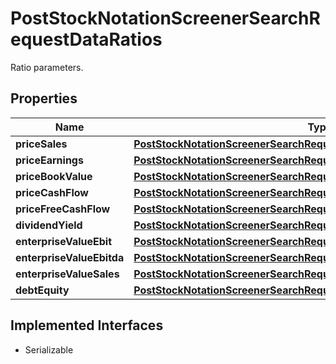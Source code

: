 

# PostStockNotationScreenerSearchRequestDataRatios

Ratio parameters.

## Properties

Name | Type | Description | Notes
------------ | ------------- | ------------- | -------------
**priceSales** | [**PostStockNotationScreenerSearchRequestDataRatiosPriceSales**](PostStockNotationScreenerSearchRequestDataRatiosPriceSales.md) |  |  [optional]
**priceEarnings** | [**PostStockNotationScreenerSearchRequestDataRatiosPriceEarnings**](PostStockNotationScreenerSearchRequestDataRatiosPriceEarnings.md) |  |  [optional]
**priceBookValue** | [**PostStockNotationScreenerSearchRequestDataRatiosPriceBookValue**](PostStockNotationScreenerSearchRequestDataRatiosPriceBookValue.md) |  |  [optional]
**priceCashFlow** | [**PostStockNotationScreenerSearchRequestDataRatiosPriceCashFlow**](PostStockNotationScreenerSearchRequestDataRatiosPriceCashFlow.md) |  |  [optional]
**priceFreeCashFlow** | [**PostStockNotationScreenerSearchRequestDataRatiosPriceFreeCashFlow**](PostStockNotationScreenerSearchRequestDataRatiosPriceFreeCashFlow.md) |  |  [optional]
**dividendYield** | [**PostStockNotationScreenerSearchRequestDataRatiosDividendYield**](PostStockNotationScreenerSearchRequestDataRatiosDividendYield.md) |  |  [optional]
**enterpriseValueEbit** | [**PostStockNotationScreenerSearchRequestDataRatiosEnterpriseValueEbit**](PostStockNotationScreenerSearchRequestDataRatiosEnterpriseValueEbit.md) |  |  [optional]
**enterpriseValueEbitda** | [**PostStockNotationScreenerSearchRequestDataRatiosEnterpriseValueEbitda**](PostStockNotationScreenerSearchRequestDataRatiosEnterpriseValueEbitda.md) |  |  [optional]
**enterpriseValueSales** | [**PostStockNotationScreenerSearchRequestDataRatiosEnterpriseValueSales**](PostStockNotationScreenerSearchRequestDataRatiosEnterpriseValueSales.md) |  |  [optional]
**debtEquity** | [**PostStockNotationScreenerSearchRequestDataRatiosDebtEquity**](PostStockNotationScreenerSearchRequestDataRatiosDebtEquity.md) |  |  [optional]


## Implemented Interfaces

* Serializable


